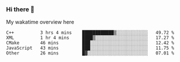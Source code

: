 ### Hi there 👋

<!--
**Jassy930/Jassy930** is a ✨ _special_ ✨ repository because its `README.md` (this file) appears on your GitHub profile.

Here are some ideas to get you started:

- 🔭 I’m currently working on ...
- 🌱 I’m currently learning ...
- 👯 I’m looking to collaborate on ...
- 🤔 I’m looking for help with ...
- 💬 Ask me about ...
- 📫 How to reach me: ...
- 😄 Pronouns: ...
- ⚡ Fun fact: ...
-->

My wakatime overview here
<!--START_SECTION:waka-->
```text
C++          3 hrs 4 mins    ████████████▒░░░░░░░░░░░░   49.72 % 
XML          1 hr 4 mins     ████▒░░░░░░░░░░░░░░░░░░░░   17.27 % 
CMake        46 mins         ███░░░░░░░░░░░░░░░░░░░░░░   12.42 % 
JavaScript   43 mins         ███░░░░░░░░░░░░░░░░░░░░░░   11.75 % 
Other        26 mins         █▓░░░░░░░░░░░░░░░░░░░░░░░   07.01 % 
```
<!--END_SECTION:waka-->
